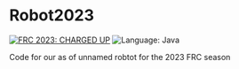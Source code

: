 # Robot2023
[![FRC 2023: CHARGED UP](https://img.shields.io/badge/FRC-2023%20%7C%20CHARGED%20UP-yellow.svg)](https://www.firstinspires.org/robotics/frc/)
![Language: Java](https://img.shields.io/badge/Language-Java-b07219.svg)

Code for our as of unnamed robtot for the 2023 FRC season


